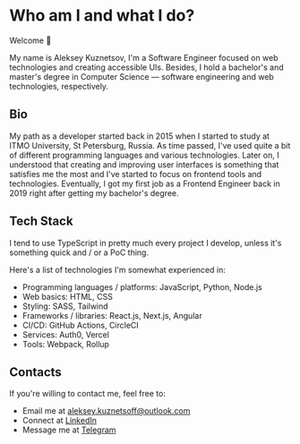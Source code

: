 # Who am I and what I do?

Welcome 👋

My name is Aleksey Kuznetsov, I'm a Software Engineer focused on web technologies and creating accessible UIs.
Besides, I hold a bachelor's and master's degree in Computer Science — software engineering and web technologies, respectively.

## Bio

My path as a developer started back in 2015 when I started to study at ITMO University, St Petersburg, Russia.
As time passed, I've used quite a bit of different programming languages and various technologies.
Later on, I understood that creating and improving user interfaces is something that satisfies me the most and I've started to focus on frontend tools and technologies.
Eventually, I got my first job as a Frontend Engineer back in 2019 right after getting my bachelor's degree.

## Tech Stack

I tend to use TypeScript in pretty much every project I develop, unless it's something quick and / or a PoC thing.

Here's a list of technologies I'm somewhat experienced in:

- Programming languages / platforms: JavaScript, Python, Node.js
- Web basics: HTML, CSS
- Styling: SASS, Tailwind
- Frameworks / libraries: React.js, Next.js, Angular
- CI/CD: GitHub Actions, CircleCI
- Services: Auth0, Vercel
- Tools: Webpack, Rollup

## Contacts

If you're willing to contact me, feel free to:

- Email me at [aleksey.kuznetsoff@outlook.com](mailto:aleksey.kuznetsoff@outlook.com)
- Connect at [LinkedIn](https://www.linkedin.com/in/alekseyio)
- Message me at [Telegram](https://t.me/alekseyio)
